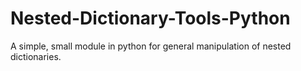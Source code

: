 # Nested-Dictionary-Tools-Python
A simple, small module in python for general manipulation of nested dictionaries.
